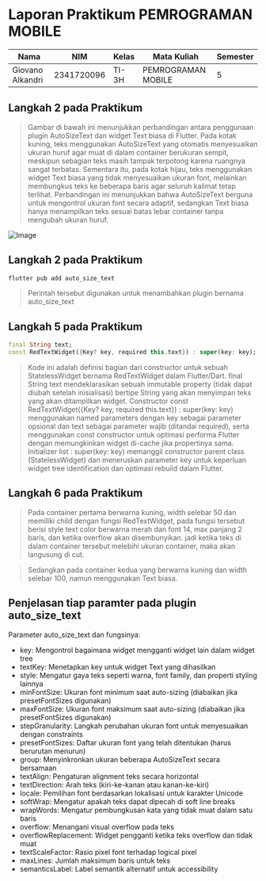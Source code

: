 # Laporan Praktikum PEMROGRAMAN MOBILE

| Nama      | NIM      | Kelas      | Mata Kuliah | Semester |
|-----------|----------|------------|-------------|----------|
| Giovano Alkandri | 2341720096| TI-3H| PEMROGRAMAN MOBILE    | 5        |

## Langkah 2 pada Praktikum

>Gambar di bawah ini menunjukkan perbandingan antara penggunaan plugin AutoSizeText dan widget Text biasa di Flutter. Pada kotak kuning, teks menggunakan AutoSizeText yang otomatis menyesuaikan ukuran huruf agar muat di dalam container berukuran sempit, meskipun sebagian teks masih tampak terpotong karena ruangnya sangat terbatas. Sementara itu, pada kotak hijau, teks menggunakan widget Text biasa yang tidak menyesuaikan ukuran font, melainkan membungkus teks ke beberapa baris agar seluruh kalimat tetap terlihat. Perbandingan ini menunjukkan bahwa AutoSizeText berguna untuk mengontrol ukuran font secara adaptif, sedangkan Text biasa hanya menampilkan teks sesuai batas lebar container tanpa mengubah ukuran huruf.

![Image](/w7/layout_flutter/img/image.png)

## Langkah 2 pada Praktikum

```dart
flutter pub add auto_size_text
```

>Perintah tersebut digunakan untuk menambahkan plugin bernama auto_size_text


## Langkah 5 pada Praktikum

```dart
final String text;
const RedTextWidget({Key? key, required this.text}) : super(key: key);
```

>Kode ini adalah definisi bagian dari constructor untuk sebuah StatelessWidget bernama RedTextWidget dalam Flutter/Dart. final String text mendeklarasikan sebuah immutable property (tidak dapat diubah setelah inisialisasi) bertipe String yang akan menyimpan teks yang akan ditampilkan widget. Constructor const RedTextWidget({Key? key, required this.text}) : super(key: key) menggunakan named parameters dengan key sebagai parameter opsional dan text sebagai parameter wajib (ditandai required), serta menggunakan const constructor untuk optimasi performa Flutter dengan memungkinkan widget di-cache jika propertinya sama. Initializer list : super(key: key) memanggil constructor parent class (StatelessWidget) dan meneruskan parameter key untuk keperluan widget tree identification dan optimasi rebuild dalam Flutter.


## Langkah 6 pada Praktikum

>Pada container pertama berwarna kuning, width selebar 50 dan memiliki child dengan fungsi RedTextWidget, pada fungsi tersebut berisi style text color berwarna merah dan font 14, max panjang 2 baris, dan ketika overflow akan disembunyikan. jadi ketika teks di dalam container tersebut melebihi ukuran container, maka akan langusung di cut.

>Sedangkan pada container kedua yang berwarna kuning dan width selebar 100, namun menggunakan Text biasa.

## Penjelasan tiap paramter pada plugin auto_size_text
Parameter auto_size_text dan fungsinya:

- key: Mengontrol bagaimana widget mengganti widget lain dalam widget tree
- textKey: Menetapkan key untuk widget Text yang dihasilkan
- style: Mengatur gaya teks seperti warna, font family, dan properti styling lainnya
- minFontSize: Ukuran font minimum saat auto-sizing (diabaikan jika presetFontSizes digunakan)
- maxFontSize: Ukuran font maksimum saat auto-sizing (diabaikan jika presetFontSizes digunakan)
- stepGranularity: Langkah perubahan ukuran font untuk menyesuaikan dengan constraints
- presetFontSizes: Daftar ukuran font yang telah ditentukan (harus berurutan menurun)
- group: Menyinkronkan ukuran beberapa AutoSizeText secara bersamaan
- textAlign: Pengaturan alignment teks secara horizontal
- textDirection: Arah teks (kiri-ke-kanan atau kanan-ke-kiri)
- locale: Pemilihan font berdasarkan lokalisasi untuk karakter Unicode
- softWrap: Mengatur apakah teks dapat dipecah di soft line breaks
- wrapWords: Mengatur pembungkusan kata yang tidak muat dalam satu baris
- overflow: Menangani visual overflow pada teks
- overflowReplacement: Widget pengganti ketika teks overflow dan tidak muat
- textScaleFactor: Rasio pixel font terhadap logical pixel
- maxLines: Jumlah maksimum baris untuk teks
- semanticsLabel: Label semantik alternatif untuk accessibility

